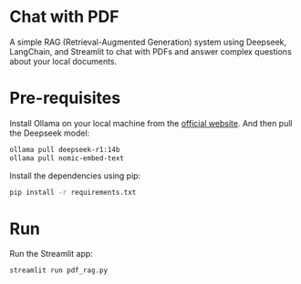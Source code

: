 # Chat with PDF
A simple RAG (Retrieval-Augmented Generation) system using Deepseek, LangChain, and Streamlit to chat with PDFs and answer complex questions about your local documents.

# Pre-requisites
Install Ollama on your local machine from the [official website](https://ollama.com/). And then pull the Deepseek model:

```bash
ollama pull deepseek-r1:14b
ollama pull nomic-embed-text
```

Install the dependencies using pip:

```bash
pip install -r requirements.txt
```

# Run
Run the Streamlit app:

```bash
streamlit run pdf_rag.py
```